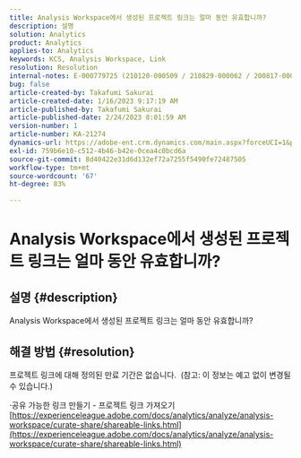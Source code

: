 ```yaml
---
title: Analysis Workspace에서 생성된 프로젝트 링크는 얼마 동안 유효합니까?
description: 설명
solution: Analytics
product: Analytics
applies-to: Analytics
keywords: KCS, Analysis Workspace, Link
resolution: Resolution
internal-notes: E-000779725 (210120-000509 / 210829-000062 / 200817-000457 / 190620-000374)
bug: false
article-created-by: Takafumi Sakurai
article-created-date: 1/16/2023 9:17:19 AM
article-published-by: Takafumi Sakurai
article-published-date: 2/24/2023 8:01:59 AM
version-number: 1
article-number: KA-21274
dynamics-url: https://adobe-ent.crm.dynamics.com/main.aspx?forceUCI=1&pagetype=entityrecord&etn=knowledgearticle&id=6625a38d-7e95-ed11-aad1-6045bd006239
exl-id: 759b6e10-c512-4b46-b42e-0cea4c0bcd6a
source-git-commit: 8d40422e31d6d132ef72a7255f5490fe72487505
workflow-type: tm+mt
source-wordcount: '67'
ht-degree: 83%

---
```


# Analysis Workspace에서 생성된 프로젝트 링크는 얼마 동안 유효합니까?

## 설명 {#description}

Analysis Workspace에서 생성된 프로젝트 링크는 얼마 동안 유효합니까?

## 해결 방법 {#resolution}


프로젝트 링크에 대해 정의된 만료 기간은 없습니다.  (참고: 이 정보는 예고 없이 변경될 수 있습니다.)

·공유 가능한 링크 만들기 - 프로젝트 링크 가져오기
[https://experienceleague.adobe.com/docs/analytics/analyze/analysis-workspace/curate-share/shareable-links.html](https://experienceleague.adobe.com/docs/analytics/analyze/analysis-workspace/curate-share/shareable-links.html)
